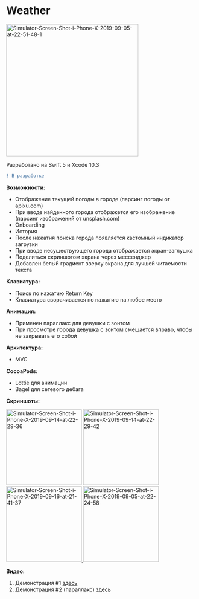 # Weather

<a href="https://ibb.co/vxCMHBs"><img src="https://i.ibb.co/QF7xfc8/Simulator-Screen-Shot-i-Phone-X-2019-09-05-at-22-51-48-1.png" alt="Simulator-Screen-Shot-i-Phone-X-2019-09-05-at-22-51-48-1" width="350"></a>

Разработано на Swift 5 и Xcode 10.3
```diff
! В разработке
```

<b>Возможности:</b>
- Отображение текущей погоды в городе (парсинг погоды от apixu.com)
- При вводе найденного города отображется его изображение (парсинг изображений от unsplash.com)
- Onboarding
- История
- После нажатия поиска города появляется кастомный индикатор загрузки
- При вводе несуществующего города отображается экран-заглушка 
- Поделиться скриншотом экрана через мессенджер
- Добавлен белый градиент вверху экрана для лучшей читаемости текста

<b>Клавиатура:</b>
- Поиск по нажатию Return Key
- Клавиатура сворачивается по нажатию на любое место 

<b>Анимация:</b>
- Применен параллакс для девушки с зонтом
- При просмотре города девушка с зонтом смещается вправо, чтобы не закрывать его собой

<b>Архитектура:</b>
- MVC

<b>CocoaPods:</b>
- Lottie для анимации
- Bagel для сетевого дебага

<b>Скриншоты:</b>

<a href="https://ibb.co/BnvLcp9"><img src="https://i.ibb.co/kmzK57t/Simulator-Screen-Shot-i-Phone-X-2019-09-14-at-22-29-36.png" alt="Simulator-Screen-Shot-i-Phone-X-2019-09-14-at-22-29-36" width="200"></a>
<a href="https://ibb.co/hdnL8M3"><img src="https://i.ibb.co/6tprsZj/Simulator-Screen-Shot-i-Phone-X-2019-09-14-at-22-29-42.png" alt="Simulator-Screen-Shot-i-Phone-X-2019-09-14-at-22-29-42" width="200"></a>
<a href="https://ibb.co/0trz805"><img src="https://i.ibb.co/jRDjBCt/Simulator-Screen-Shot-i-Phone-X-2019-09-16-at-21-41-37.png" alt="Simulator-Screen-Shot-i-Phone-X-2019-09-16-at-21-41-37" width="200">
<a href="https://ibb.co/cQYt90c"><img src="https://i.ibb.co/dDm6vF0/Simulator-Screen-Shot-i-Phone-X-2019-09-05-at-22-24-58.png" alt="Simulator-Screen-Shot-i-Phone-X-2019-09-05-at-22-24-58" width="200"></a>

<b>Видео:</b>
1. Демонстрация #1 [здесь](https://drive.google.com/open?id=1SeBoWJU3KnPr-T8A0ROREVFPtonrQcgN)
2. Демонстрация #2 (параллакс) [здесь](https://drive.google.com/open?id=1O5ewI1XtnKCTTpFw-nKByih-_pjWU4Ei)



